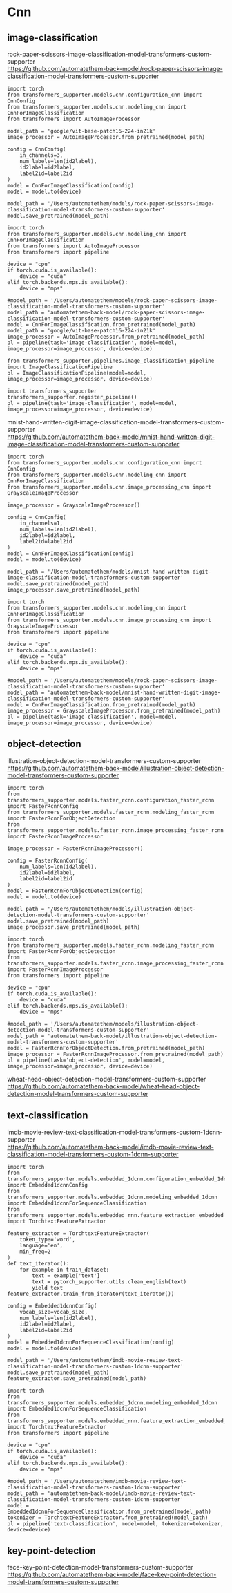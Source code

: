 # Cnn

## image-classification

rock-paper-scissors-image-classification-model-transformers-custom-supporter  
https://github.com/automatethem-back-model/rock-paper-scissors-image-classification-model-transformers-custom-supporter

```
import torch
from transformers_supporter.models.cnn.configuration_cnn import CnnConfig
from transformers_supporter.models.cnn.modeling_cnn import CnnForImageClassification
from transformers import AutoImageProcessor

model_path = 'google/vit-base-patch16-224-in21k'
image_processor = AutoImageProcessor.from_pretrained(model_path)

config = CnnConfig(
    in_channels=3,
    num_labels=len(id2label),
    id2label=id2label,
    label2id=label2id
)
model = CnnForImageClassification(config)
model = model.to(device)

model_path = '/Users/automatethem/models/rock-paper-scissors-image-classification-model-transformers-custom-supporter'
model.save_pretrained(model_path)
```

```
import torch
from transformers_supporter.models.cnn.modeling_cnn import CnnForImageClassification
from transformers import AutoImageProcessor
from transformers import pipeline

device = "cpu"
if torch.cuda.is_available():
    device = "cuda"
elif torch.backends.mps.is_available():
    device = "mps"

#model_path = '/Users/automatethem/models/rock-paper-scissors-image-classification-model-transformers-custom-supporter'
model_path = 'automatethem-back-model/rock-paper-scissors-image-classification-model-transformers-custom-supporter'
model = CnnForImageClassification.from_pretrained(model_path)
model_path = 'google/vit-base-patch16-224-in21k'
image_processor = AutoImageProcessor.from_pretrained(model_path) 
pl = pipeline(task='image-classification', model=model, image_processor=image_processor, device=device)
```

```
from transformers_supporter.pipelines.image_classification_pipeline import ImageClassificationPipeline
pl = ImageClassificationPipeline(model=model, image_processor=image_processor, device=device)
```

```
import transformers_supporter
transformers_supporter.register_pipeline()
pl = pipeline(task='image-classification', model=model, image_processor=image_processor, device=device)
```

mnist-hand-written-digit-image-classification-model-transformers-custom-supporter  
https://github.com/automatethem-back-model/mnist-hand-written-digit-image-classification-model-transformers-custom-supporter

```
import torch
from transformers_supporter.models.cnn.configuration_cnn import CnnConfig
from transformers_supporter.models.cnn.modeling_cnn import CnnForImageClassification
from transformers_supporter.models.cnn.image_processing_cnn import GrayscaleImageProcessor

image_processor = GrayscaleImageProcessor()

config = CnnConfig(
    in_channels=1,
    num_labels=len(id2label),
    id2label=id2label,
    label2id=label2id
)
model = CnnForImageClassification(config)
model = model.to(device)

model_path = '/Users/automatethem/models/mnist-hand-written-digit-image-classification-model-transformers-custom-supporter'
model.save_pretrained(model_path)
image_processor.save_pretrained(model_path)
```

```
import torch
from transformers_supporter.models.cnn.modeling_cnn import CnnForImageClassification
from transformers_supporter.models.cnn.image_processing_cnn import GrayscaleImageProcessor
from transformers import pipeline

device = "cpu"
if torch.cuda.is_available():
    device = "cuda"
elif torch.backends.mps.is_available():
    device = "mps"

#model_path = '/Users/automatethem/models/rock-paper-scissors-image-classification-model-transformers-custom-supporter'
model_path = 'automatethem-back-model/mnist-hand-written-digit-image-classification-model-transformers-custom-supporter'
model = CnnForImageClassification.from_pretrained(model_path)
image_processor = GrayscaleImageProcessor.from_pretrained(model_path) 
pl = pipeline(task='image-classification', model=model, image_processor=image_processor, device=device)
```

## object-detection

illustration-object-detection-model-transformers-custom-supporter  
https://github.com/automatethem-back-model/illustration-object-detection-model-transformers-custom-supporter

```
import torch
from transformers_supporter.models.faster_rcnn.configuration_faster_rcnn import FasterRcnnConfig
from transformers_supporter.models.faster_rcnn.modeling_faster_rcnn import FasterRcnnForObjectDetection
from transformers_supporter.models.faster_rcnn.image_processing_faster_rcnn import FasterRcnnImageProcessor

image_processor = FasterRcnnImageProcessor()

config = FasterRcnnConfig(
    num_labels=len(id2label),
    id2label=id2label,
    label2id=label2id
)
model = FasterRcnnForObjectDetection(config)
model = model.to(device)

model_path = '/Users/automatethem/models/illustration-object-detection-model-transformers-custom-supporter'
model.save_pretrained(model_path)
image_processor.save_pretrained(model_path)
```

```
import torch
from transformers_supporter.models.faster_rcnn.modeling_faster_rcnn import FasterRcnnForObjectDetection
from transformers_supporter.models.faster_rcnn.image_processing_faster_rcnn import FasterRcnnImageProcessor
from transformers import pipeline

device = "cpu"
if torch.cuda.is_available():
    device = "cuda"
elif torch.backends.mps.is_available():
    device = "mps"

#model_path = '/Users/automatethem/models/illustration-object-detection-model-transformers-custom-supporter'
model_path = 'automatethem-back-model/illustration-object-detection-model-transformers-custom-supporter'
model = FasterRcnnForObjectDetection.from_pretrained(model_path)
image_processor = FasterRcnnImageProcessor.from_pretrained(model_path)
pl = pipeline(task='object-detection', model=model, image_processor=image_processor, device=device)
```

wheat-head-object-detection-model-transformers-custom-supporter  
https://github.com/automatethem-back-model/wheat-head-object-detection-model-transformers-custom-supporter

## text-classification

imdb-movie-review-text-classification-model-transformers-custom-1dcnn-supporter  
https://github.com/automatethem-back-model/imdb-movie-review-text-classification-model-transformers-custom-1dcnn-supporter

```
import torch
from transformers_supporter.models.embedded_1dcnn.configuration_embedded_1dcnn import Embedded1dcnnConfig
from transformers_supporter.models.embedded_1dcnn.modeling_embedded_1dcnn import Embedded1dcnnForSequenceClassification
from transformers_supporter.models.embedded_rnn.feature_extraction_embedded_rnn import TorchtextFeatureExtractor

feature_extractor = TorchtextFeatureExtractor(
    token_type='word',
    language='en',
    min_freq=2
)
def text_iterator():
    for example in train_dataset:
        text = example['text']
        text = pytorch_supporter.utils.clean_english(text)
        yield text
feature_extractor.train_from_iterator(text_iterator())

config = Embedded1dcnnConfig(
    vocab_size=vocab_size,
    num_labels=len(id2label),
    id2label=id2label,
    label2id=label2id
)
model = Embedded1dcnnForSequenceClassification(config)
model = model.to(device)

model_path = '/Users/automatethem/imdb-movie-review-text-classification-model-transformers-custom-1dcnn-supporter'
model.save_pretrained(model_path)
feature_extractor.save_pretrained(model_path)
```

```
import torch
from transformers_supporter.models.embedded_1dcnn.modeling_embedded_1dcnn import Embedded1dcnnForSequenceClassification
from transformers_supporter.models.embedded_rnn.feature_extraction_embedded_rnn import TorchtextFeatureExtractor
from transformers import pipeline

device = "cpu"
if torch.cuda.is_available():
    device = "cuda"
elif torch.backends.mps.is_available():
    device = "mps"

#model_path = '/Users/automatethem/imdb-movie-review-text-classification-model-transformers-custom-1dcnn-supporter'
model_path = 'automatethem-back-model/imdb-movie-review-text-classification-model-transformers-custom-1dcnn-supporter'
model = Embedded1dcnnForSequenceClassification.from_pretrained(model_path)
tokenizer = TorchtextFeatureExtractor.from_pretrained(model_path)
pl = pipeline('text-classification', model=model, tokenizer=tokenizer, device=device)
```

## key-point-detection

face-key-point-detection-model-transformers-custom-supporter  
https://github.com/automatethem-back-model/face-key-point-detection-model-transformers-custom-supporter

```
```

```
```
